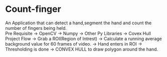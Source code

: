# Count-finger


An Application that can detect a hand,segment the hand and count the number of fingers being held.  
Pre Requisite 
-> OpenCV 
-> Numpy 
-> Other Py Libraries 
-> Covex Hull  Project Flow 
-> Grab a ROI(Region of Intrest) 
-> Calculate a running average background value for 60 frames of video. 
-> Hand enters in ROI 
-> Thresholding is done 
-> CONVEX HULL to draw polygon around the hand.
